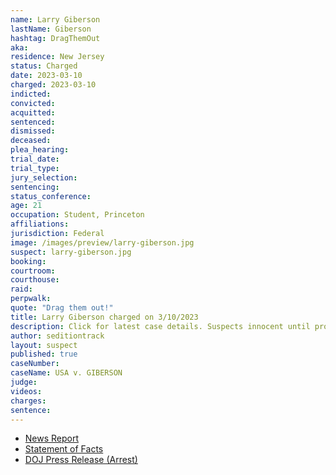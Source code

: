 ```yaml
---
name: Larry Giberson
lastName: Giberson
hashtag: DragThemOut
aka:
residence: New Jersey
status: Charged
date: 2023-03-10
charged: 2023-03-10
indicted:
convicted:
acquitted:
sentenced:
dismissed:
deceased:
plea_hearing:
trial_date:
trial_type:
jury_selection:
sentencing:
status_conference:
age: 21
occupation: Student, Princeton
affiliations:
jurisdiction: Federal
image: /images/preview/larry-giberson.jpg
suspect: larry-giberson.jpg
booking:
courtroom:
courthouse:
raid:
perpwalk:
quote: "Drag them out!"
title: Larry Giberson charged on 3/10/2023
description: Click for latest case details. Suspects innocent until proven guilty.
author: seditiontrack
layout: suspect
published: true
caseNumber: 
caseName: USA v. GIBERSON
judge:
videos:
charges:
sentence:
---
```

- [News Report](https://www.cbsnews.com/news/larry-giberson-princeton-student-charged-jan-6-capitol-attack/)
- [Statement of Facts](https://storage.courtlistener.com/recap/gov.uscourts.dcd.253038/gov.uscourts.dcd.253038.1.1.pdf)
- [DOJ Press Release (Arrest)](https://www.justice.gov/usao-dc/pr/new-jersey-man-arrested-felony-and-misdemeanor-charges-actions-lower-west-terrace-during)
